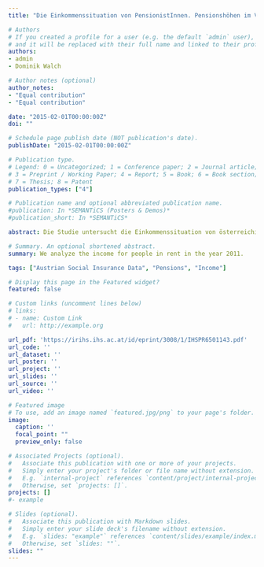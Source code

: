 ```yaml
---
title: "Die Einkommenssituation von PensionistInnen. Pensionshöhen im Vergleich"

# Authors
# If you created a profile for a user (e.g. the default `admin` user), write the username (folder name) here 
# and it will be replaced with their full name and linked to their profile.
authors:
- admin
- Dominik Walch

# Author notes (optional)
author_notes:
- "Equal contribution"
- "Equal contribution"

date: "2015-02-01T00:00:00Z"
doi: ""

# Schedule page publish date (NOT publication's date).
publishDate: "2015-02-01T00:00:00Z"

# Publication type.
# Legend: 0 = Uncategorized; 1 = Conference paper; 2 = Journal article;
# 3 = Preprint / Working Paper; 4 = Report; 5 = Book; 6 = Book section;
# 7 = Thesis; 8 = Patent
publication_types: ["4"]

# Publication name and optional abbreviated publication name.
#publication: In *SEMANTiCS (Posters & Demos)*
#publication_short: In *SEMANTiCS*

abstract: Die Studie untersucht die Einkommenssituation von österreichischen Pensionisten und Pensionistinnen beispielhaft für das Jahr 2011. Grundlage dafür sind Administrativdaten aus der Arbeitsmarktdatenbank, der Pensionsversicherung Jahresstatistik und von Lohnzettelinformationen, die dem IHS in anonymisierter Form zur Verfügung stehen. Erfasst werden nicht nur Einkünfte aus gesetzlichen Pensionssystemen, sondern sämtliche Einkünfte, die der Kategorie Pension zugeordnet werden können. Die nach den verschiedenen Pensionsversicherungssysteme geleisteten Pensionen werden in den Statistiken einzeln abgebildet.

# Summary. An optional shortened abstract.
summary: We analyze the income for people in rent in the year 2011.

tags: ["Austrian Social Insurance Data", "Pensions", "Income"]

# Display this page in the Featured widget?
featured: false

# Custom links (uncomment lines below)
# links:
# - name: Custom Link
#   url: http://example.org

url_pdf: 'https://irihs.ihs.ac.at/id/eprint/3008/1/IHSPR6501143.pdf'
url_code: ''
url_dataset: ''
url_poster: ''
url_project: ''
url_slides: ''
url_source: ''
url_video: ''

# Featured image
# To use, add an image named `featured.jpg/png` to your page's folder. 
image:
  caption: ''
  focal_point: ""
  preview_only: false

# Associated Projects (optional).
#   Associate this publication with one or more of your projects.
#   Simply enter your project's folder or file name without extension.
#   E.g. `internal-project` references `content/project/internal-project/index.md`.
#   Otherwise, set `projects: []`.
projects: []
#- example

# Slides (optional).
#   Associate this publication with Markdown slides.
#   Simply enter your slide deck's filename without extension.
#   E.g. `slides: "example"` references `content/slides/example/index.md`.
#   Otherwise, set `slides: ""`.
slides: ""
---
```

